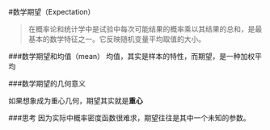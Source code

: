 #数学期望（Expectation）
>在概率论和统计学中是试验中每次可能结果的概率乘以其结果的总和，是最基本的数学特征之一。它反映随机变量平均取值的大小。

###数学期望和均值（mean）
均值，其实是样本的特性，而期望，是一种加权平均

###数学期望的几何意义

如果想象成为重心几何，期望其实就是**重心**

###思考
因为实际中概率密度函数很难求，期望往往是其中一个未知的参数。